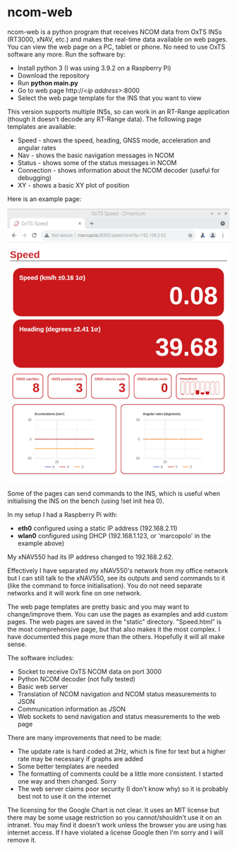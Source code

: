 # ncom-web
ncom-web is a python program that receives NCOM data from OxTS INSs (RT3000, xNAV, etc.) and makes the real-time data available on web pages. You can view the web page on a PC, tablet or phone. No need to use OxTS software any more. Run the software by:
* Install python 3 (I was using 3.9.2 on a Raspberry Pi)
* Download the repository
* Run **python main.py**
* Go to web page http://\<*ip address*\>:8000
* Select the web page template for the INS that you want to view

This version supports multiple INSs, so can work in an RT-Range application (though it doesn't decode any RT-Range data). The following page templates are available:
* Speed - shows the speed, heading, GNSS mode, acceleration and angular rates
* Nav - shows the basic navigation messages in NCOM
* Status - shows some of the status messages in NCOM
* Connection - shows information about the NCOM decoder (useful for debugging)
* XY - shows a basic XY plot of position

Here is an example page:

![Example html template showing xNAV550 data](https://github.com/s7711/ncom-web/blob/main/image/speed-template-example.png)

Some of the pages can send commands to the INS, which is useful when initialising the INS on the bench (using !set init hea 0).

In my setup I had a Raspberry Pi with:
* **eth0** configured using a static IP address (192.168.2.11)
* **wlan0** configured using DHCP (192.168.1.123, or 'marcopolo' in the example above)

My xNAV550 had its IP address changed to 192.168.2.62.

Effectively I have separated my xNAV550's network from my office network but I can still talk to the xNAV550, see its outputs and send commands to it (like the command to force initialisation). You do not need separate networks and it will work fine on one network.

The web page templates are pretty basic and you may want to change/improve them. You can use the pages as examples and add custom pages. The web pages are saved in the "static" directory. "Speed.html" is the most comprehensive page, but that also makes it the most complex. I have documented this page more than the others. Hopefully it will all make sense.

The software includes:
* Socket to receive OxTS NCOM data on port 3000
* Python NCOM decoder (not fully tested)
* Basic web server
* Translation of NCOM navigation and NCOM status measurements to JSON
* Communication information as JSON
* Web sockets to send navigation and status measurements to the web page

There are many improvements that need to be made:
* The update rate is hard coded at 2Hz, which is fine for text but a higher rate may be necessary if graphs are added
* Some better templates are needed
* The formatting of comments could be a little more consistent. I started one way and then changed. Sorry
* The web server claims poor security (I don't know why) so it is probably best not to use it on the internet

The licensing for the Google Chart is not clear. It uses an MIT license but there may be some usage restriction so you cannot/shouldn't use it on an intranet. You may find it doesn't work unless the browser you are using has internet access. If I have violated a license Google then I'm sorry and I will remove it.
